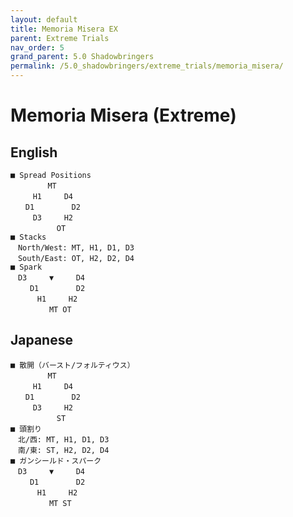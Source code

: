 ```yaml
---
layout: default
title: Memoria Misera EX
parent: Extreme Trials
nav_order: 5
grand_parent: 5.0 Shadowbringers
permalink: /5.0_shadowbringers/extreme_trials/memoria_misera/
---
```


# Memoria Misera (Extreme)

## English
```
■ Spread Positions
　　　　　MT
　　　H1　　　D4
　　D1　　　　　D2
　　　D3　　　H2
 　　　　　 OT
■ Stacks
　North/West: MT, H1, D1, D3
　South/East: OT, H2, D2, D4
■ Spark
　D3　　　▼　　　D4
 　　D1　　　　　D2
　　　 H1　　　H2
　　　　  MT OT
```

## Japanese
```
■ 散開（バースト/フォルティウス）
　　　　　MT
　　　H1　　　D4
　　D1　　　　　D2
　　　D3　　　H2
 　　　　　 ST
■ 頭割り
　北/西: MT, H1, D1, D3
　南/東: ST, H2, D2, D4
■ ガンシールド・スパーク
　D3　　　▼　　　D4
 　　D1　　　　　D2
　　　 H1　　　H2
　　　　  MT ST
```